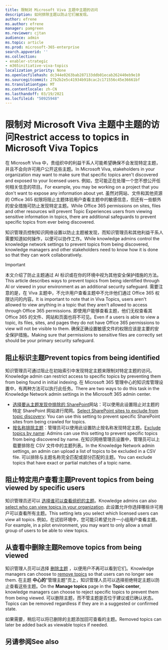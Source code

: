 ```yaml
---
title: 限制对 Microsoft Viva 主题中主题的访问
description: 如何排除主题以防止它们被发现。
author: efrene
ms.author: efrene
manager: pamgreen
ms.reviewer: cjtan
audience: admin
ms.topic: article
ms.prod: microsoft-365-enterprise
search.appverid: ''
ms.collection:
- enabler-strategic
- m365initiative-viva-topics
localization_priority: None
ms.openlocfilehash: dc344e0263bab287133ddb01ecab262440eb9e10
ms.sourcegitcommit: 27b2b2e5c41934b918cac2c171556c45e36661bf
ms.translationtype: MT
ms.contentlocale: zh-CN
ms.lasthandoff: 03/19/2021
ms.locfileid: "50925948"
---
```

# <a name="restrict-access-to-topics-in-microsoft-viva-topics"></a><span data-ttu-id="297aa-103">限制对 Microsoft Viva 主题中主题的访问</span><span class="sxs-lookup"><span data-stu-id="297aa-103">Restrict access to topics in Microsoft Viva Topics</span></span>

<span data-ttu-id="297aa-104">在 Microsoft Viva 中，贵组织中的利益干系人可能希望确保不会发现特定主题，并且不会向许可用户公开这些主题。</span><span class="sxs-lookup"><span data-stu-id="297aa-104">In Microsoft Viva, stakeholders in your organization may want to make sure that specific topics aren't discovered and exposed to your licensed users.</span></span> <span data-ttu-id="297aa-105">例如，您可能正在处理一个您不想公开任何相关信息的项目。</span><span class="sxs-lookup"><span data-stu-id="297aa-105">For example, you may be working on a project that you don't want to expose any information about yet.</span></span> <span data-ttu-id="297aa-106">虽然对网站、文件和其他资源的 Office 365 权限将阻止主题体验用户查看主题中的敏感信息，但还有一些额外的安全措施可防止发现特定主题。</span><span class="sxs-lookup"><span data-stu-id="297aa-106">While Office 365 permissions on sites, files and other resources will prevent Topic Experiences users from viewing sensitive information in topics, there are additional safeguards to prevent specific topics from ever being discovered.</span></span>

<span data-ttu-id="297aa-107">知识管理员控制知识网络设置以防止主题被发现，而知识管理员和其他利益干系人需要知道如何操作，以便可以协作工作。</span><span class="sxs-lookup"><span data-stu-id="297aa-107">While knowledge admins control the knowledge network settings to prevent topics from being discovered, knowledge managers and other stakeholders need to know how it is done so that they can work collaboratively.</span></span>

> [!Important] 
> <span data-ttu-id="297aa-108">本文介绍了防止主题通过 AI 标识或在你的环境中视为其他安全保护措施的方法。</span><span class="sxs-lookup"><span data-stu-id="297aa-108">This article describes ways to prevent topics from being identified through AI or viewed in your environment as an additional security safeguard.</span></span> <span data-ttu-id="297aa-109">需要注意的是，在 Viva 主题中，不允许用户查看主题中不允许他们通过 Office 365 权限访问的内容。</span><span class="sxs-lookup"><span data-stu-id="297aa-109">It is important to note that in Viva Topics, users aren't allowed to view anything in a topic that they aren't allowed to access through Office 365 permissions.</span></span> <span data-ttu-id="297aa-110">即使用户能够查看主题，他们无权查看其 Office 365 的文件、网站和页面也将不可见。</span><span class="sxs-lookup"><span data-stu-id="297aa-110">Even if a users is able to view a topic, its files, sites, and pages they do not have Office 365 permissions to view will not be visible to them.</span></span> <span data-ttu-id="297aa-111">确保正确设置敏感文件的权限应该是主要的安全保护措施。</span><span class="sxs-lookup"><span data-stu-id="297aa-111">Making sure that permissions to sensitive files are correctly set should be your primary security safeguard.</span></span>

## <a name="prevent-topics-from-being-identified"></a><span data-ttu-id="297aa-112">阻止标识主题</span><span class="sxs-lookup"><span data-stu-id="297aa-112">Prevent topics from being identified</span></span>

<span data-ttu-id="297aa-113">知识管理员可通过阻止在初始索引中发现特定主题来限制对特定主题的访问。</span><span class="sxs-lookup"><span data-stu-id="297aa-113">Knowledge admin can restrict access to specific topics by preventing them from being found in initial indexing.</span></span> <span data-ttu-id="297aa-114">在 Microsoft 365 管理中心的知识库管理设置中，有两种方法可以执行此任务。</span><span class="sxs-lookup"><span data-stu-id="297aa-114">There are two ways to do this task in the Knowledge Network admin settings in the Microsoft 365 admin center.</span></span>
 
- <span data-ttu-id="297aa-115">[选择要从主题发现中排除的 SharePoint](./topic-experiences-discovery.md#select-sharepoint-topic-sources)网站：可以使用此设置阻止对主题的特定 SharePoint 网站进行爬网。</span><span class="sxs-lookup"><span data-stu-id="297aa-115">[Select SharePoint sites to exclude from topic discovery](./topic-experiences-discovery.md#select-sharepoint-topic-sources): You can use this setting to prevent specific SharePoint sites from being crawled for topics.</span></span>
- <span data-ttu-id="297aa-116">[按名称排除主题](./topic-experiences-discovery.md#exclude-topics-by-name)：管理员可以使用此设置防止按名称发现特定主题。</span><span class="sxs-lookup"><span data-stu-id="297aa-116">[Exclude topics by name](./topic-experiences-discovery.md#exclude-topics-by-name): Admins can use this setting to prevent specific topics from being discovered by name.</span></span> <span data-ttu-id="297aa-117">在知识网络管理员设置中，管理员可以上载要排除在 CSV 文件中的主题列表。</span><span class="sxs-lookup"><span data-stu-id="297aa-117">In the Knowledge Network admin settings, an admin can upload a list of topics to be excluded in a CSV file.</span></span> <span data-ttu-id="297aa-118">可以排除与主题名称完全匹配或部分匹配的主题。</span><span class="sxs-lookup"><span data-stu-id="297aa-118">You can exclude topics that have exact or partial matches of a topic name.</span></span>

## <a name="prevent-topics-from-being-viewed-by-specific-users"></a><span data-ttu-id="297aa-119">阻止特定用户查看主题</span><span class="sxs-lookup"><span data-stu-id="297aa-119">Prevent topics from being viewed by specific users</span></span>

<span data-ttu-id="297aa-120">知识管理员还可以 [选择谁可以查看组织的主题](./topic-experiences-knowledge-rules.md)。</span><span class="sxs-lookup"><span data-stu-id="297aa-120">Knowledge admins can also [select who can view topics in your organization](./topic-experiences-knowledge-rules.md).</span></span> <span data-ttu-id="297aa-121">此设置允许你选择哪些许可用户可以查看所有主题。</span><span class="sxs-lookup"><span data-stu-id="297aa-121">This setting lets you select which licensed users can view all topics.</span></span> <span data-ttu-id="297aa-122">例如，在试验环境中，您可能只希望允许一小组用户查看主题。</span><span class="sxs-lookup"><span data-stu-id="297aa-122">For example, in a pilot environment, you may want to only allow a small group of users to be able to view topics.</span></span>

## <a name="remove-topics-from-being-viewed"></a><span data-ttu-id="297aa-123">从查看中删除主题</span><span class="sxs-lookup"><span data-stu-id="297aa-123">Remove topics from being viewed</span></span>

<span data-ttu-id="297aa-124">知识管理人员可以选择 [删除主题](./manage-topics.md) ，以便用户不再可以看到它们。</span><span class="sxs-lookup"><span data-stu-id="297aa-124">Knowledge managers can choose to [remove topics](./manage-topics.md) so that users can no longer see them.</span></span> <span data-ttu-id="297aa-125">在主题 **中心的**"管理主题"页上，知识管理人员可以选择拒绝特定主题以防止查看这些主题。</span><span class="sxs-lookup"><span data-stu-id="297aa-125">On the **Manage topics** page in the **Topic center**, knowledge managers can choose to reject specific topics to prevent them from being viewed.</span></span> <span data-ttu-id="297aa-126">可以删除主题，而不管主题是否位于建议或已确认状态。</span><span class="sxs-lookup"><span data-stu-id="297aa-126">Topics can be removed regardless if they are in a suggested or confirmed state.</span></span>

<span data-ttu-id="297aa-127">如果需要，稍后可以将已删除的主题添加回可查看的主题。</span><span class="sxs-lookup"><span data-stu-id="297aa-127">Removed topics can later be added back as viewable topics if needed.</span></span> 


## <a name="see-also"></a><span data-ttu-id="297aa-128">另请参阅</span><span class="sxs-lookup"><span data-stu-id="297aa-128">See also</span></span>



